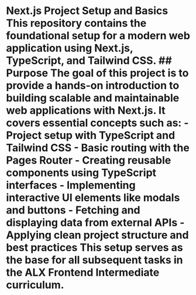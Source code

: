 # Next.js Project Setup and Basics  This repository contains the foundational setup for a modern web application using **Next.js**, **TypeScript**, and **Tailwind CSS**.  ## Purpose  The goal of this project is to provide a hands-on introduction to building scalable and maintainable web applications with Next.js. It covers essential concepts such as:  - Project setup with TypeScript and Tailwind CSS - Basic routing with the Pages Router - Creating reusable components using TypeScript interfaces - Implementing interactive UI elements like modals and buttons - Fetching and displaying data from external APIs - Applying clean project structure and best practices  This setup serves as the base for all subsequent tasks in the ALX Frontend Intermediate curriculum.
